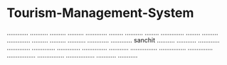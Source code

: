 # Tourism-Management-System
............
..........
.........
.........
............
........
..........
........
.............
........
.........
.............
.........
.........
..........
............
............
sanchit
..........
...........
............
.............
.............
.............
..............
...........
...............
...............
..............
................
...............
................
...........
...........
